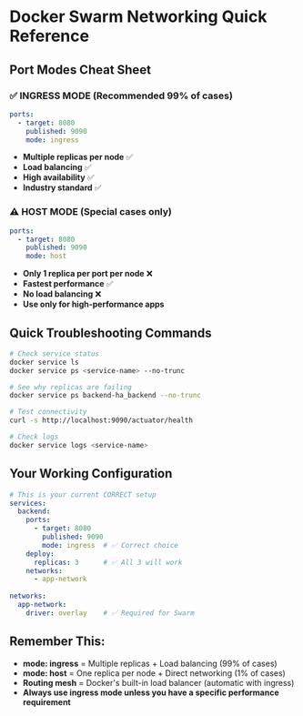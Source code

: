 # Docker Swarm Networking Quick Reference

## Port Modes Cheat Sheet

### ✅ INGRESS MODE (Recommended 99% of cases)
```yaml
ports:
  - target: 8080
    published: 9090
    mode: ingress
```
- **Multiple replicas per node** ✅
- **Load balancing** ✅
- **High availability** ✅
- **Industry standard** ✅

### ⚠️ HOST MODE (Special cases only)
```yaml
ports:
  - target: 8080
    published: 9090
    mode: host
```
- **Only 1 replica per port per node** ❌
- **Fastest performance** ✅
- **No load balancing** ❌
- **Use only for high-performance apps**

## Quick Troubleshooting Commands

```bash
# Check service status
docker service ls
docker service ps <service-name> --no-trunc

# See why replicas are failing
docker service ps backend-ha_backend --no-trunc

# Test connectivity
curl -s http://localhost:9090/actuator/health

# Check logs
docker service logs <service-name>
```

## Your Working Configuration
```yaml
# This is your current CORRECT setup
services:
  backend:
    ports:
      - target: 8080
        published: 9090
        mode: ingress  # ✅ Correct choice
    deploy:
      replicas: 3      # ✅ All 3 will work
    networks:
      - app-network
    
networks:
  app-network:
    driver: overlay    # ✅ Required for Swarm
```

## Remember This:
- **mode: ingress** = Multiple replicas + Load balancing (99% of cases)
- **mode: host** = One replica per node + Direct networking (1% of cases)
- **Routing mesh** = Docker's built-in load balancer (automatic with ingress)
- **Always use ingress mode unless you have a specific performance requirement**
